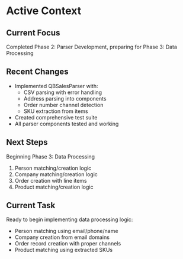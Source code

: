 # Active Context

## Current Focus
Completed Phase 2: Parser Development, preparing for Phase 3: Data Processing

## Recent Changes
- Implemented QBSalesParser with:
  - CSV parsing with error handling
  - Address parsing into components
  - Order number channel detection
  - SKU extraction from items
- Created comprehensive test suite
- All parser components tested and working

## Next Steps
Beginning Phase 3: Data Processing
1. Person matching/creation logic
2. Company matching/creation logic
3. Order creation with line items
4. Product matching/creation logic

## Current Task
Ready to begin implementing data processing logic:
- Person matching using email/phone/name
- Company creation from email domains
- Order record creation with proper channels
- Product matching using extracted SKUs

